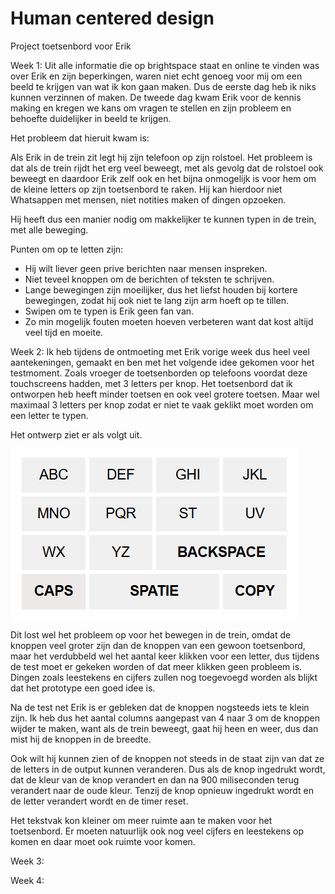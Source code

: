 # Human centered design
 Project toetsenbord voor Erik


Week 1: 
Uit alle informatie die op brightspace staat en online te vinden was over Erik en zijn beperkingen, waren niet echt genoeg voor mij om een beeld te krijgen van wat ik kon gaan maken. Dus de eerste dag heb ik niks kunnen verzinnen of maken. De tweede dag kwam Erik voor de kennis making en kregen we kans om vragen te stellen en zijn probleem en behoefte duidelijker in beeld te krijgen. 

Het probleem dat hieruit kwam is:

Als Erik in de trein zit legt hij zijn telefoon op zijn rolstoel. Het probleem is dat als de trein rijdt het erg veel beweegt, met als gevolg dat de rolstoel ook beweegt en daardoor Erik zelf ook en het bijna onmogelijk is voor hem om de kleine letters op zijn toetsenbord te raken. Hij kan hierdoor niet Whatsappen met mensen, niet notities maken of dingen opzoeken.

Hij heeft dus een manier nodig om makkelijker te kunnen typen in de trein, met alle beweging. 

Punten om op te letten zijn:
- Hij wilt liever geen prive berichten naar mensen inspreken.
- Niet teveel knoppen om de berichten of teksten te schrijven.
- Lange bewegingen zijn moeilijker, dus het liefst houden bij kortere bewegingen, zodat hij ook niet te lang zijn arm hoeft op te tillen. 
- Swipen om te typen is Erik geen fan van.
- Zo min mogelijk fouten moeten hoeven verbeteren want dat kost altijd veel tijd en moeite.



Week 2:
Ik heb tijdens de ontmoeting met Erik vorige week dus heel veel aantekeningen, gemaakt en ben met het volgende idee gekomen voor het testmoment.
Zoals vroeger de toetsenborden op telefoons voordat deze touchscreens hadden, met 3 letters per knop. 
Het toetsenbord dat ik ontworpen heb heeft minder toetsen en ook veel grotere toetsen. Maar wel maximaal 3 letters per knop zodat er niet te vaak geklikt moet worden om een letter te typen. 

Het ontwerp ziet er als volgt uit.


<img src="images/prototype week 2 .png" alt="foto van eerste versie van het prototype">

Dit lost wel het probleem op voor het bewegen in de trein, omdat de knoppen veel groter zijn dan de knoppen van een gewoon toetsenbord, maar het verdubbeld wel het aantal keer klikken voor een letter, dus tijdens de test moet er gekeken worden of dat meer klikken geen probleem is. Dingen zoals leestekens en cijfers zullen nog toegevoegd worden als blijkt dat het prototype een goed idee is.

Na de test net Erik is er gebleken dat de knoppen nogsteeds iets te klein zijn. Ik heb dus het aantal columns aangepast van 4 naar 3 om de knoppen wijder te maken, want als de trein beweegt, gaat hij heen en weer, dus dan mist hij de knoppen in de breedte. 

Ook wilt hij kunnen zien of de knoppen not steeds in de staat zijn van dat ze de letters in de output kunnen veranderen. Dus als de knop ingedrukt wordt, dat de kleur van de knop verandert en dan na 900 miliseconden terug verandert naar de oude kleur. Tenzij de knop opnieuw ingedrukt wordt en de letter verandert wordt en de timer reset. 

Het tekstvak kon kleiner om meer ruimte aan te maken voor het toetsenbord. Er moeten natuurlijk ook nog veel cijfers en leestekens op komen en daar moet ook ruimte voor komen. 

Week 3:

Week 4:
